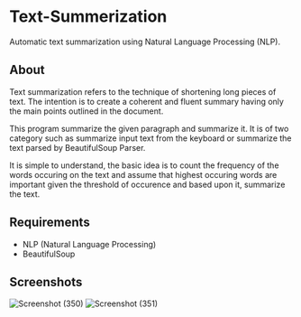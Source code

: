 # Text-Summerization
Automatic text summarization using Natural Language Processing (NLP).
## About
Text summarization refers to the technique of shortening long pieces of text. The intention is to create a coherent and fluent summary having only the main points outlined in the document.

This program summarize the given paragraph and summarize it. It is of two category such as summarize input text from the keyboard or summarize the text parsed by BeautifulSoup Parser.

It is simple to understand, the basic idea is to count the frequency of the words occuring on the text and assume that highest occuring words are important given the threshold of occurence and based upon it, summarize the text.
## Requirements
- NLP (Natural Language Processing)
- BeautifulSoup
## Screenshots

![Screenshot (350)](https://user-images.githubusercontent.com/85990319/183702921-b61eedfa-746e-416c-ace2-9e53cec16280.png)
![Screenshot (351)](https://user-images.githubusercontent.com/85990319/183702941-52cc87c3-57c5-4f4f-91a3-77dda5383cbb.png)

